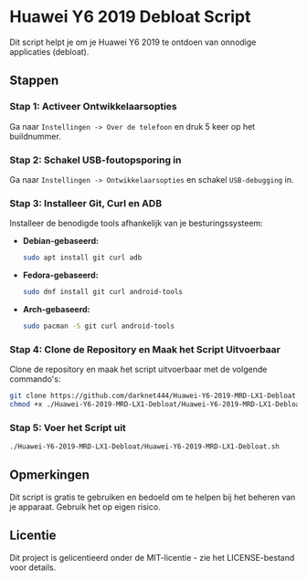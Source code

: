 # Huawei Y6 2019 Debloat Script

Dit script helpt je om je Huawei Y6 2019 te ontdoen van onnodige applicaties (debloat).

## Stappen

### Stap 1: Activeer Ontwikkelaarsopties
Ga naar `Instellingen -> Over de telefoon` en druk 5 keer op het buildnummer.

### Stap 2: Schakel USB-foutopsporing in
Ga naar `Instellingen -> Ontwikkelaarsopties` en schakel `USB-debugging` in.

### Stap 3: Installeer Git, Curl en ADB
Installeer de benodigde tools afhankelijk van je besturingssysteem:

- **Debian-gebaseerd:**
    ```sh
    sudo apt install git curl adb
    ```
- **Fedora-gebaseerd:**
    ```sh
    sudo dnf install git curl android-tools
    ```
- **Arch-gebaseerd:**
    ```sh
    sudo pacman -S git curl android-tools
    ```

### Stap 4: Clone de Repository en Maak het Script Uitvoerbaar
Clone de repository en maak het script uitvoerbaar met de volgende commando's:
```sh
git clone https://github.com/darknet444/Huawei-Y6-2019-MRD-LX1-Debloat.git
chmod +x ./Huawei-Y6-2019-MRD-LX1-Debloat/Huawei-Y6-2019-MRD-LX1-Debloat.sh
```
### Stap 5: Voer het Script uit
```sh
./Huawei-Y6-2019-MRD-LX1-Debloat/Huawei-Y6-2019-MRD-LX1-Debloat.sh
```

## Opmerkingen
Dit script is gratis te gebruiken en bedoeld om te helpen bij het beheren van je apparaat. Gebruik het op eigen risico.

## Licentie
Dit project is gelicentieerd onder de MIT-licentie - zie het LICENSE-bestand voor details.
